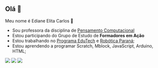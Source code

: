 
## Olá 👋 

Meu nome é Ediane Elita Carlos 👩

- Sou professora da disciplina de [Pensamento Computacional](https://pt.wikipedia.org/wiki/Pensamento_computacional)
- Estou participando do Grupo de Estudo de **Formadores em Ação**
- Estou trabalhando no [Programa EduTech](https://www.educacao.pr.gov.br/programacao) e [Robótica Paraná](https://aluno.escoladigital.pr.gov.br/robotica);
- Estou aprendendo a programar Scratch, Mblock, JavaScript, Arduino, HTML;


[![](https://img.shields.io/badge/Scratch-4D97FF?style=for-the-badge&logo=Scratch&logoColor=white)](https://scratch.mit.edu/) [![](https://img.shields.io/badge/JavaScript-323330?style=for-the-badge&logo=javascript&logoColor=F7DF1E)](https://editor.p5js.org/) ![](https://img.shields.io/badge/Arduino_IDE-00979D?style=for-the-badge&logo=arduino&logoColor=white)









